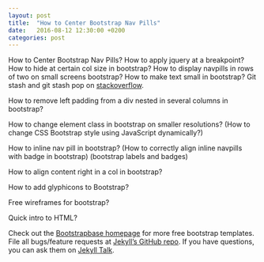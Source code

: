 ```yaml
---
layout: post
title:  "How to Center Bootstrap Nav Pills"
date:   2016-08-12 12:30:00 +0200
categories: post
---
```

How to Center Bootstrap Nav Pills?
How to apply jquery at a breakpoint?
How to hide at certain col size in bootstrap?
How to display navpills in rows of two on small screens bootstrap?
How to make text small in bootstrap?
Git stash and git stash pop on [stackoverflow][stackoverflow-discussion].

How to remove left padding from a div nested in several columns in bootstrap?

How to change element class in bootstrap on smaller resolutions?
(How to change CSS Bootstrap style using JavaScript dynamically?)

How to inline nav pill in bootstrap?
(How to correctly align inline navpills with badge in bootstrap)
(bootstrap labels and badges)

How to align content right in a col in bootstrap?

How to add glyphicons to Bootstrap?

Free wireframes for bootstrap?

Quick intro to HTML?

Check out the [Bootstrapbase homepage][boostrapbase-home] for more free bootstrap templates. File all bugs/feature requests at [Jekyll’s GitHub repo][jekyll-gh]. If you have questions, you can ask them on [Jekyll Talk][jekyll-talk].

[boostrapbase-home]: http://bootstrapbase.com/
[jekyll-gh]:   https://github.com/jekyll/jekyll
[jekyll-talk]: https://talk.jekyllrb.com/
[stackoverflow-discussion]: http://stackoverflow.com/questions/6919121/why-are-there-2-ways-to-unstage-a-file-in-git
